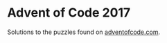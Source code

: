 # Advent of Code 2017
Solutions to the puzzles found on [adventofcode.com](http://adventofcode.com/2017).